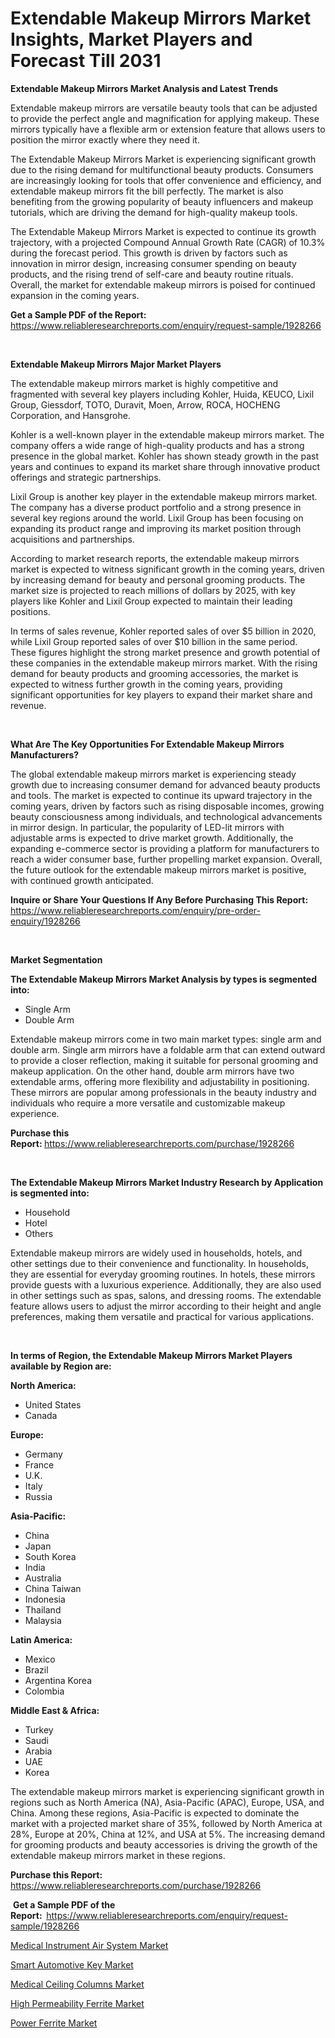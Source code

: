 <p><h1>Extendable Makeup Mirrors Market Insights, Market Players and Forecast Till 2031</h1></p><p><strong>Extendable Makeup Mirrors Market Analysis and Latest Trends</strong></p>
<p><p>Extendable makeup mirrors are versatile beauty tools that can be adjusted to provide the perfect angle and magnification for applying makeup. These mirrors typically have a flexible arm or extension feature that allows users to position the mirror exactly where they need it.</p><p>The Extendable Makeup Mirrors Market is experiencing significant growth due to the rising demand for multifunctional beauty products. Consumers are increasingly looking for tools that offer convenience and efficiency, and extendable makeup mirrors fit the bill perfectly. The market is also benefiting from the growing popularity of beauty influencers and makeup tutorials, which are driving the demand for high-quality makeup tools.</p><p>The Extendable Makeup Mirrors Market is expected to continue its growth trajectory, with a projected Compound Annual Growth Rate (CAGR) of 10.3% during the forecast period. This growth is driven by factors such as innovation in mirror design, increasing consumer spending on beauty products, and the rising trend of self-care and beauty routine rituals. Overall, the market for extendable makeup mirrors is poised for continued expansion in the coming years.</p></p>
<p><strong>Get a Sample PDF of the Report:&nbsp;</strong> <a href="https://www.reliableresearchreports.com/enquiry/request-sample/1928266">https://www.reliableresearchreports.com/enquiry/request-sample/1928266</a></p>
<p>&nbsp;</p>
<p><strong>Extendable Makeup Mirrors Major Market Players</strong></p>
<p><p>The extendable makeup mirrors market is highly competitive and fragmented with several key players including Kohler, Huida, KEUCO, Lixil Group, Giessdorf, TOTO, Duravit, Moen, Arrow, ROCA, HOCHENG Corporation, and Hansgrohe.</p><p>Kohler is a well-known player in the extendable makeup mirrors market. The company offers a wide range of high-quality products and has a strong presence in the global market. Kohler has shown steady growth in the past years and continues to expand its market share through innovative product offerings and strategic partnerships.</p><p>Lixil Group is another key player in the extendable makeup mirrors market. The company has a diverse product portfolio and a strong presence in several key regions around the world. Lixil Group has been focusing on expanding its product range and improving its market position through acquisitions and partnerships.</p><p>According to market research reports, the extendable makeup mirrors market is expected to witness significant growth in the coming years, driven by increasing demand for beauty and personal grooming products. The market size is projected to reach millions of dollars by 2025, with key players like Kohler and Lixil Group expected to maintain their leading positions.</p><p>In terms of sales revenue, Kohler reported sales of over $5 billion in 2020, while Lixil Group reported sales of over $10 billion in the same period. These figures highlight the strong market presence and growth potential of these companies in the extendable makeup mirrors market. With the rising demand for beauty products and grooming accessories, the market is expected to witness further growth in the coming years, providing significant opportunities for key players to expand their market share and revenue.</p></p>
<p>&nbsp;</p>
<p><strong>What Are The Key Opportunities For Extendable Makeup Mirrors Manufacturers?</strong></p>
<p><p>The global extendable makeup mirrors market is experiencing steady growth due to increasing consumer demand for advanced beauty products and tools. The market is expected to continue its upward trajectory in the coming years, driven by factors such as rising disposable incomes, growing beauty consciousness among individuals, and technological advancements in mirror design. In particular, the popularity of LED-lit mirrors with adjustable arms is expected to drive market growth. Additionally, the expanding e-commerce sector is providing a platform for manufacturers to reach a wider consumer base, further propelling market expansion. Overall, the future outlook for the extendable makeup mirrors market is positive, with continued growth anticipated.</p></p>
<p><strong>Inquire or Share Your Questions If Any Before Purchasing This Report:</strong> <a href="https://www.reliableresearchreports.com/enquiry/pre-order-enquiry/1928266">https://www.reliableresearchreports.com/enquiry/pre-order-enquiry/1928266</a></p>
<p>&nbsp;</p>
<p><strong>Market Segmentation</strong></p>
<p><strong>The Extendable Makeup Mirrors Market Analysis by types is segmented into:</strong></p>
<p><ul><li>Single Arm</li><li>Double Arm</li></ul></p>
<p><p>Extendable makeup mirrors come in two main market types: single arm and double arm. Single arm mirrors have a foldable arm that can extend outward to provide a closer reflection, making it suitable for personal grooming and makeup application. On the other hand, double arm mirrors have two extendable arms, offering more flexibility and adjustability in positioning. These mirrors are popular among professionals in the beauty industry and individuals who require a more versatile and customizable makeup experience.</p></p>
<p><strong>Purchase this Report:&nbsp;</strong><a href="https://www.reliableresearchreports.com/purchase/1928266">https://www.reliableresearchreports.com/purchase/1928266</a></p>
<p>&nbsp;</p>
<p><strong>The Extendable Makeup Mirrors Market Industry Research by Application is segmented into:</strong></p>
<p><ul><li>Household</li><li>Hotel</li><li>Others</li></ul></p>
<p><p>Extendable makeup mirrors are widely used in households, hotels, and other settings due to their convenience and functionality. In households, they are essential for everyday grooming routines. In hotels, these mirrors provide guests with a luxurious experience. Additionally, they are also used in other settings such as spas, salons, and dressing rooms. The extendable feature allows users to adjust the mirror according to their height and angle preferences, making them versatile and practical for various applications.</p></p>
<p>&nbsp;</p>
<p><strong>In terms of Region, the Extendable Makeup Mirrors Market Players available by Region are:</strong></p>
<p>
    <p> <strong> North America: </strong>
        <ul>
            <li>United States</li>
            <li>Canada</li>
        </ul>
        </p> 
    <p> <strong> Europe: </strong>
        <ul>
            <li>Germany</li>
            <li>France</li>
            <li>U.K.</li>
            <li>Italy</li>
            <li>Russia</li>
        </ul>
        </p> 
    <p> <strong> Asia-Pacific: </strong>
        <ul>
            <li>China</li>
            <li>Japan</li>
            <li>South Korea</li>
            <li>India</li>
            <li>Australia</li>
            <li>China Taiwan</li>
            <li>Indonesia</li>
            <li>Thailand</li>
            <li>Malaysia</li>
        </ul>
        </p> 
    <p> <strong> Latin America: </strong>
        <ul>
            <li>Mexico</li>
            <li>Brazil</li>
            <li>Argentina Korea</li>
            <li>Colombia</li>
        </ul>
        </p> 
    <p> <strong> Middle East & Africa: </strong>
        <ul>
            <li>Turkey</li>
            <li>Saudi</li>
            <li>Arabia</li>
            <li>UAE</li>
            <li>Korea</li>
        </ul>
    </p>
    </p>
<p><p>The extendable makeup mirrors market is experiencing significant growth in regions such as North America (NA), Asia-Pacific (APAC), Europe, USA, and China. Among these regions, Asia-Pacific is expected to dominate the market with a projected market share of 35%, followed by North America at 28%, Europe at 20%, China at 12%, and USA at 5%. The increasing demand for grooming products and beauty accessories is driving the growth of the extendable makeup mirrors market in these regions.</p></p>
<p><strong>Purchase this Report: </strong><a href="https://www.reliableresearchreports.com/purchase/1928266">https://www.reliableresearchreports.com/purchase/1928266</a></p>
<p>&nbsp;<strong>Get a Sample PDF of the Report:&nbsp;&nbsp;</strong><a href="https://www.reliableresearchreports.com/enquiry/request-sample/1928266">https://www.reliableresearchreports.com/enquiry/request-sample/1928266</a></p>
<p><strong></strong></p>
<p><p><a href="https://flame-sidecar-702.notion.site/Medical-Instrument-Air-System-Market-Dynamics-2024-2031-Also-about-Its-Market-Trends-Projections--898aec88450847afb9781869361c60cf">Medical Instrument Air System Market</a></p><p><a href="https://full-wildebeest-80b.notion.site/Smart-Automotive-Key-Market-Dynamics-2024-2031-Also-about-Its-Market-Trends-Projections-and-Oppor-69942e6c00cd4bd7bda78ffcaa6c359d">Smart Automotive Key Market</a></p><p><a href="https://pretty-mail-caf.notion.site/Medical-Ceiling-Columns-Market-Size-Reflecting-a-Forecast-Till-2031-Market-By-Type-By-Application--188cac4a65b341b79cfe6c848a05cc63">Medical Ceiling Columns Market</a></p><p><a href="https://view.publitas.com/reportprime-1/high-permeability-ferrite-market-insights-market-players-and-forecast-till-2031/">High Permeability Ferrite Market</a></p><p><a href="https://view.publitas.com/reportprime-1/power-ferrite-market-size-share-trends-analysis-report-by-application-regional-outlook-competitive-strategies-and-segment-forecasts-2024-2031/">Power Ferrite Market</a></p></p>
